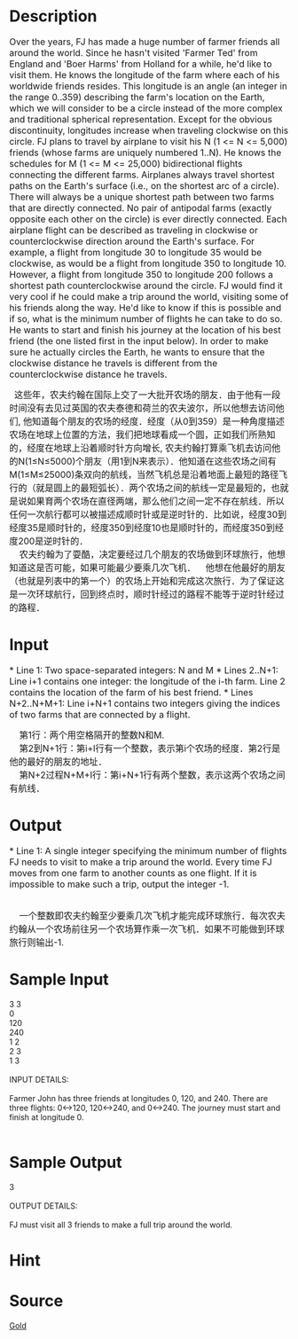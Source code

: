 
# Description

<div class="content"><p><span style="font-size: medium">Over the years, FJ has made a huge number of farmer friends all around the world. Since he hasn&#39;t visited &#39;Farmer Ted&#39; from England and &#39;Boer Harms&#39; from Holland for a while, he&#39;d like to visit them. He knows the longitude of the farm where each of his worldwide friends resides. This longitude is an angle (an integer in the range 0..359) describing the farm&#39;s location on the Earth, which we will consider to be a circle instead of the more complex and traditional spherical representation. Except for the obvious discontinuity, longitudes increase when traveling clockwise on this circle. FJ plans to travel by airplane to visit his N (1 &lt;= N &lt;= 5,000) friends (whose farms are uniquely numbered 1..N). He knows the schedules for M (1 &lt;= M &lt;= 25,000) bidirectional flights connecting the different farms. Airplanes always travel shortest paths on the Earth&#39;s surface (i.e., on the shortest arc of a circle). There will always be a unique shortest path between two farms that are directly connected. No pair of antipodal farms (exactly opposite each other on the circle) is ever directly connected. Each airplane flight can be described as traveling in clockwise or counterclockwise direction around the Earth&#39;s surface. For example, a flight from longitude 30 to longitude 35 would be clockwise, as would be a flight from longitude 350 to longitude 10. However, a flight from longitude 350 to longitude 200 follows a shortest path counterclockwise around the circle. FJ would find it very cool if he could make a trip around the world, visiting some of his friends along the way. He&#39;d like to know if this is possible and if so, what is the minimum number of flights he can take to do so. He wants to start and finish his journey at the location of his best friend (the one listed first in the input below). In order to make sure he actually circles the Earth, he wants to ensure that the clockwise distance he travels is different from the counterclockwise distance he travels. </span></p>
<div><span style="font-size: medium">  这些年，农夫约翰在国际上交了一大批开农场的朋友．由于他有一段时间没有去见过英国的农夫泰德和荷兰的农夫波尔，所以他想去访问他们, 他知道每个朋友的农场的经度．经度（从0到359）是一种角度描述农场在地球上位置的方法，我们把地球看成一个圆，正如我们所熟知的，经度在地球上沿着顺时针方向增长, 农夫约翰打算乘飞机去访问他的N(1≤N≤5000)个朋友（用1到N来表示）．他知道在这些农场之间有M(1≤M≤25000)条双向的航线，当然飞机总是沿着地面上最短的路径飞行的（就是圆上的最短弧长）．两个农场之间的航线一定是最短的，也就是说如果育两个农场在直径两端，那么他们之间一定不存在航线．所以任何一次航行都可以被描述成顺时针或是逆时针的．比如说，经度30到经度35是顺时针的，经度350到经度10也是顺时针的，而经度350到经度200是逆时针的．</span></div>
<div><span style="font-size: medium">    农夫约翰为了耍酷，决定要经过几个朋友的农场做到环球旅行，他想知道这是否可能，如果可能最少要乘几次飞机．    他想在他最好的朋友（也就是列表中的第一个）的农场上开始和完成这次旅行．为了保证这是一次环球航行，回到终点时，顺时针经过的路程不能等于逆时针经过的路程．</span></div></div>

# Input

<div class="content"><p><span style="font-size: medium">* Line 1: Two space-separated integers: N and M * Lines 2..N+1: Line i+1 contains one integer: the longitude of the i-th farm. Line 2 contains the location of the farm of his best friend. * Lines N+2..N+M+1: Line i+N+1 contains two integers giving the indices of two farms that are connected by a flight.</span></p>
<div><span style="font-size: medium">    第1行：两个用空格隔开的整数N和M.</span></div>
<div><span style="font-size: medium">    第2到N+1行：第i+l行有一个整数，表示第i个农场的经度．第2行是他的最好的朋友的地址．</span></div>
<div><span style="font-size: medium">    第N+2过程N+M+I行：第i+N+1行有两个整数，表示这两个农场之间有航线．</span></div></div>

# Output

<div class="content"><p><span style="font-size: medium">* Line 1: A single integer specifying the minimum number of flights FJ needs to visit to make a trip around the world. Every time FJ moves from one farm to another counts as one flight. If it is impossible to make such a trip, output the integer -1.</span></p>
<div><span style="font-size: medium"> </span></div>
<div><span style="font-size: medium">    一个整数即农夫约翰至少要乘几次飞机才能完成环球旅行．每次农夫约翰从一个农场前往另一个农场算作乘一次飞机．如果不可能做到环球旅行则输出-1.</span></div></div>

# Sample Input

<div class="content"><span class="sampledata">3 3<br/>
0<br/>
120<br/>
240<br/>
1 2<br/>
2 3<br/>
1 3<br/>
<br/>
INPUT DETAILS:<br/>
<br/>
Farmer John has three friends at longitudes 0, 120, and 240.  There are<br/>
three flights: 0&lt;-&gt;120, 120&lt;-&gt;240, and 0&lt;-&gt;240.  The journey must start and<br/>
finish at longitude 0.<br/>
<br/>
</span></div>

# Sample Output

<div class="content"><span class="sampledata">3<br/>
<br/>
OUTPUT DETAILS:<br/>
<br/>
FJ must visit all 3 friends to make a full trip around the world.<br/>
</span></div>

# Hint

<div class="content"><p></p></div>

# Source

<div class="content"><p><a href="problemset.php?search=Gold">Gold</a></p></div>

